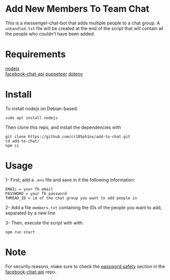 # Add New Members To Team Chat

This is a messenger-chat-bot that adds multiple people to a chat group. A `unhandled.txt` file will be created at the end of the script that will contain all the people who couldn't have been added.

# Requirements

[nodejs](https://nodejs.org/en/)<br>
[facebook-chat-api](https://github.com/Schmavery/facebook-chat-api)
[puppeteer](https://www.npmjs.com/package/puppeteer)
[dotenv](https://www.npmjs.com/package/dotenv)

# Install

To install nodejs on Debian-based:

```
sudo apt install nodejs
```

Then clone this repo, and install the dependencies with

```
git clone https://github.com/cr105ph1nx/add-to-chat.git
cd add-to-chat/
npm ci
```

# Usage

1- First, add a `.env` file and save in it the following information:

```
EMAIL = your fb email
PASSWORD = your fb password
THREAD_ID = id of the chat group you want to add people in
```

2- Add a file `members.txt` containing the IDs of the people you want to add, separated by a new line

3- Then, execute the script with with:

```
npm run start
```

# Note

For security reasons, make sure to check the [password safety](https://github.com/Schmavery/facebook-chat-api/blob/master/DOCS.md#password-safety)
section in the [facebook-chat-api](https://github.com/Schmavery/facebook-chat-api) repo.
